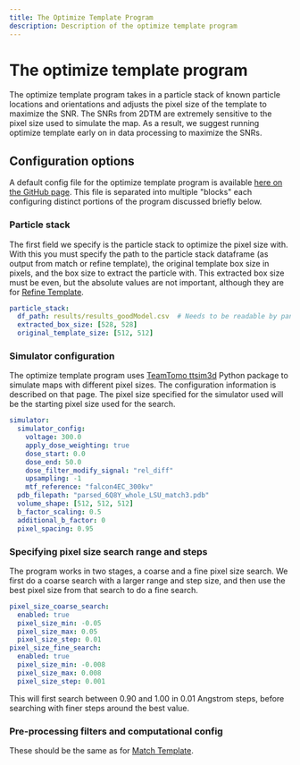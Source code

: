 ```yaml
---
title: The Optimize Template Program
description: Description of the optimize template program
---
```


# The optimize template program

The optimize template program takes in a particle stack of known particle locations and orientations and adjusts the pixel size of the template to maximize the SNR.
The SNRs from 2DTM are extremely sensitive to the pixel size used to simulate the map.
As a result, we suggest running optimize template early on in data processing to maximize the SNRs.

## Configuration options

A default config file for the optimize template program is available [here on the GitHub page](https://raw.githubusercontent.com/Lucaslab-Berkeley/Leopard-EM/refs/heads/main/programs/optimize_template/optimize_template_example_config.yaml).
This file is separated into multiple "blocks" each configuring distinct portions of the program discussed briefly below.

### Particle stack

The first field we specify is the particle stack to optimize the pixel size with.
With this you must specify the path to the particle stack dataframe (as output from match or refine template), the original template box size in pixels, and the box size to extract the particle with.
This extracted box size must be even, but the absolute values are not important, although they are for [Refine Template](../programs/refine_template.md).

```yaml
particle_stack:
  df_path: results/results_goodModel.csv  # Needs to be readable by pandas
  extracted_box_size: [528, 528]
  original_template_size: [512, 512]
```

### Simulator configuration

The optimize template program uses [TeamTomo ttsim3d](https://github.com/teamtomo/ttsim3d) Python package to simulate maps with different pixel sizes.
The configuration information is described on that page.
The pixel size specified for the simulator used will be the starting pixel size used for the search.

```yaml
simulator:
  simulator_config:
    voltage: 300.0
    apply_dose_weighting: true
    dose_start: 0.0
    dose_end: 50.0
    dose_filter_modify_signal: "rel_diff"
    upsampling: -1  
    mtf_reference: "falcon4EC_300kv"
  pdb_filepath: "parsed_6Q8Y_whole_LSU_match3.pdb"
  volume_shape: [512, 512, 512]
  b_factor_scaling: 0.5
  additional_b_factor: 0
  pixel_spacing: 0.95
```

### Specifying pixel size search range and steps

The program works in two stages, a coarse and a fine pixel size search.
We first do a coarse search with a larger range and step size, and then use the best pixel size from that search to do a fine search.

```yaml
pixel_size_coarse_search:
  enabled: true
  pixel_size_min: -0.05
  pixel_size_max: 0.05
  pixel_size_step: 0.01
pixel_size_fine_search:
  enabled: true
  pixel_size_min: -0.008
  pixel_size_max: 0.008
  pixel_size_step: 0.001
```

This will first search between 0.90 and 1.00 in 0.01 Angstrom steps, before searching with finer steps around the best value.

### Pre-processing filters and computational config

These should be the same as for [Match Template](../programs/match_template.md).


